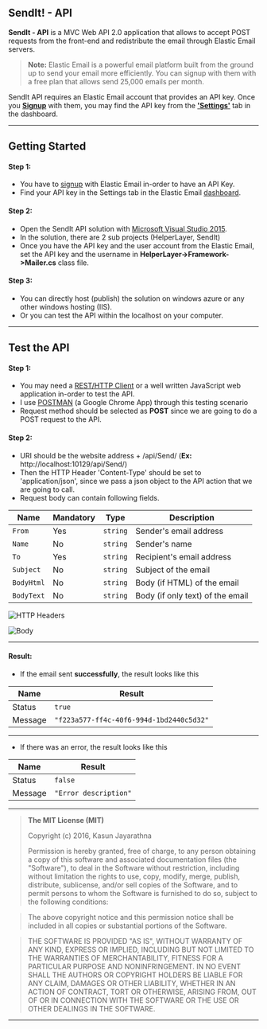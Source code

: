 SendIt! - API
-------------
**SendIt - API** is a MVC Web API 2.0 application that allows to accept POST requests from the front-end and redistribute the email through Elastic Email servers.

>**Note:**
>Elastic Email is a powerful email platform built from the ground up to send your email more efficiently. You can signup with them with a free plan that allows send 25,000 emails per month.

SendIt API requires an Elastic Email account that provides an API key. Once you [**Signup**][1] with them, you may find the API key from the [**'Settings'**][2] tab in the dashboard.


----------
Getting Started
-------------
#### Step 1:
- You have to [signup][1] with Elastic Email in-order to have an API Key.
- Find your API key in the Settings tab in the Elastic Email [dashboard][2].

#### Step 2:
- Open the SendIt API solution with [Microsoft Visual Studio 2015][3].
- In the solution, there are 2 sub projects (HelperLayer, SendIt)
- Once you have the API key and the user account from the Elastic Email, set the API key and the username in **HelperLayer->Framework->Mailer.cs** class file.

#### Step 3:
- You can directly host (publish) the solution on windows azure or any other windows hosting (IIS).
- Or you can test the API within the localhost on your computer.

---
Test the API
-------------
#### Step 1:
- You may need a [REST/HTTP Client][4] or a well written JavaScript web application in-order to test the API.
- I use [POSTMAN][4] (a Google Chrome App) through this testing scenario
- Request method should be selected as **POST** since we are going to do a POST request to the API.
#### Step 2:
- URI should be the website address + /api/Send/ (**Ex:** http://localhost:10129/api/Send/)
- Then the HTTP Header 'Content-Type' should be set to 'application/json', since we pass a json object to the API action that we are going to call.
- Request body can contain following fields.

Name | Mandatory | Type | Description|
--- | --- | --- | --- |
| `From`|Yes| `string`| Sender's email address|
| `Name`|No| `string`| Sender's name |
| `To`|Yes| `string`|Recipient's email address |
| `Subject`|No| `string`|Subject of the email|
| `BodyHtml`|No| `string`|Body (if HTML) of the email|
| `BodyText`|No| `string`|Body (if only text) of the email|



![HTTP Headers](http://i.imgur.com/PPFaEVz.png)

![Body](http://i.imgur.com/GBrh81V.png)

---

#### Result:
- If the email sent **successfully**, the result looks like this

Name | Result |
--- | --- |
Status | `true` |
Message| `"f223a577-ff4c-40f6-994d-1bd2440c5d32"` |


---
- If there was an error, the result looks like this

Name | Result |
--- | --- |
Status | `false` |
Message| `"Error description"` |


---------

> **The MIT License (MIT)** 
> 
> Copyright (c) 2016, Kasun Jayarathna
> 
> Permission is hereby granted, free of charge, to any person obtaining a copy of this software and associated documentation files (the "Software"), to deal in the Software without restriction, including without limitation the rights to use, copy, modify, merge, publish, distribute, sublicense, and/or sell copies of the Software, and to permit persons to whom the Software is furnished to do so, subject to the following conditions:

>The above copyright notice and this permission notice shall be included in all copies or substantial portions of the Software.

>THE SOFTWARE IS PROVIDED "AS IS", WITHOUT WARRANTY OF ANY KIND, EXPRESS OR IMPLIED, INCLUDING BUT NOT LIMITED TO THE WARRANTIES OF MERCHANTABILITY, FITNESS FOR A PARTICULAR PURPOSE AND NONINFRINGEMENT. IN NO EVENT SHALL THE AUTHORS OR COPYRIGHT HOLDERS BE LIABLE FOR ANY CLAIM, DAMAGES OR OTHER LIABILITY, WHETHER IN AN ACTION OF CONTRACT, TORT OR OTHERWISE, ARISING FROM, OUT OF OR IN CONNECTION WITH THE SOFTWARE OR THE USE OR OTHER DEALINGS IN THE SOFTWARE.

---------

[1]: https://elasticemail.com/account#/create-account
[2]: https://elasticemail.com/account#/settings
[3]: https://www.visualstudio.com/
[4]: https://www.getpostman.com/
